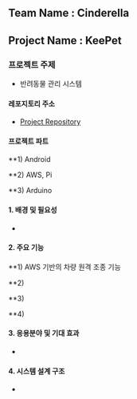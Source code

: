 
## Team Name : Cinderella
## Project Name : KeePet

### 프로젝트 주제
- 반려동물 관리 시스템

#### 레포지토리 주소
- [Project Repository](https://github.com/jae0303/KeePet)

#### 프로젝트 파트
**1) Android

**2) AWS, Pi

**3) Arduino
#### 1. 배경 및 필요성
- 

#### 2. 주요 기능
**1) AWS 기반의 차량 원격 조종 기능
 
**2) 

**3) 

**4)  

#### 3. 응용분야 및 기대 효과
- 

#### 4. 시스템 설계 구조
- 

